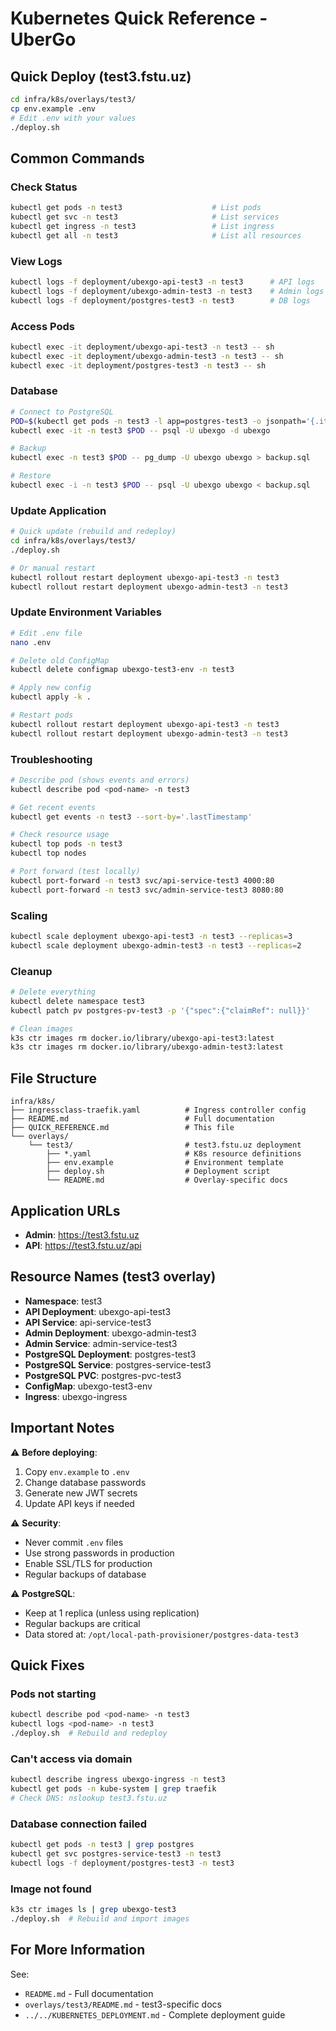 # Kubernetes Quick Reference - UberGo

## Quick Deploy (test3.fstu.uz)

```bash
cd infra/k8s/overlays/test3/
cp env.example .env
# Edit .env with your values
./deploy.sh
```

## Common Commands

### Check Status
```bash
kubectl get pods -n test3                    # List pods
kubectl get svc -n test3                     # List services
kubectl get ingress -n test3                 # List ingress
kubectl get all -n test3                     # List all resources
```

### View Logs
```bash
kubectl logs -f deployment/ubexgo-api-test3 -n test3      # API logs
kubectl logs -f deployment/ubexgo-admin-test3 -n test3    # Admin logs
kubectl logs -f deployment/postgres-test3 -n test3        # DB logs
```

### Access Pods
```bash
kubectl exec -it deployment/ubexgo-api-test3 -n test3 -- sh
kubectl exec -it deployment/ubexgo-admin-test3 -n test3 -- sh
kubectl exec -it deployment/postgres-test3 -n test3 -- sh
```

### Database
```bash
# Connect to PostgreSQL
POD=$(kubectl get pods -n test3 -l app=postgres-test3 -o jsonpath='{.items[0].metadata.name}')
kubectl exec -it -n test3 $POD -- psql -U ubexgo -d ubexgo

# Backup
kubectl exec -n test3 $POD -- pg_dump -U ubexgo ubexgo > backup.sql

# Restore
kubectl exec -i -n test3 $POD -- psql -U ubexgo ubexgo < backup.sql
```

### Update Application
```bash
# Quick update (rebuild and redeploy)
cd infra/k8s/overlays/test3/
./deploy.sh

# Or manual restart
kubectl rollout restart deployment ubexgo-api-test3 -n test3
kubectl rollout restart deployment ubexgo-admin-test3 -n test3
```

### Update Environment Variables
```bash
# Edit .env file
nano .env

# Delete old ConfigMap
kubectl delete configmap ubexgo-test3-env -n test3

# Apply new config
kubectl apply -k .

# Restart pods
kubectl rollout restart deployment ubexgo-api-test3 -n test3
kubectl rollout restart deployment ubexgo-admin-test3 -n test3
```

### Troubleshooting
```bash
# Describe pod (shows events and errors)
kubectl describe pod <pod-name> -n test3

# Get recent events
kubectl get events -n test3 --sort-by='.lastTimestamp'

# Check resource usage
kubectl top pods -n test3
kubectl top nodes

# Port forward (test locally)
kubectl port-forward -n test3 svc/api-service-test3 4000:80
kubectl port-forward -n test3 svc/admin-service-test3 8080:80
```

### Scaling
```bash
kubectl scale deployment ubexgo-api-test3 -n test3 --replicas=3
kubectl scale deployment ubexgo-admin-test3 -n test3 --replicas=2
```

### Cleanup
```bash
# Delete everything
kubectl delete namespace test3
kubectl patch pv postgres-pv-test3 -p '{"spec":{"claimRef": null}}'

# Clean images
k3s ctr images rm docker.io/library/ubexgo-api-test3:latest
k3s ctr images rm docker.io/library/ubexgo-admin-test3:latest
```

## File Structure

```
infra/k8s/
├── ingressclass-traefik.yaml          # Ingress controller config
├── README.md                          # Full documentation
├── QUICK_REFERENCE.md                 # This file
└── overlays/
    └── test3/                         # test3.fstu.uz deployment
        ├── *.yaml                     # K8s resource definitions
        ├── env.example                # Environment template
        ├── deploy.sh                  # Deployment script
        └── README.md                  # Overlay-specific docs
```

## Application URLs

- **Admin**: https://test3.fstu.uz
- **API**: https://test3.fstu.uz/api

## Resource Names (test3 overlay)

- **Namespace**: test3
- **API Deployment**: ubexgo-api-test3
- **API Service**: api-service-test3
- **Admin Deployment**: ubexgo-admin-test3
- **Admin Service**: admin-service-test3
- **PostgreSQL Deployment**: postgres-test3
- **PostgreSQL Service**: postgres-service-test3
- **PostgreSQL PVC**: postgres-pvc-test3
- **ConfigMap**: ubexgo-test3-env
- **Ingress**: ubexgo-ingress

## Important Notes

⚠️ **Before deploying**:
1. Copy `env.example` to `.env`
2. Change database passwords
3. Generate new JWT secrets
4. Update API keys if needed

⚠️ **Security**:
- Never commit `.env` files
- Use strong passwords in production
- Enable SSL/TLS for production
- Regular backups of database

⚠️ **PostgreSQL**:
- Keep at 1 replica (unless using replication)
- Regular backups are critical
- Data stored at: `/opt/local-path-provisioner/postgres-data-test3`

## Quick Fixes

### Pods not starting
```bash
kubectl describe pod <pod-name> -n test3
kubectl logs <pod-name> -n test3
./deploy.sh  # Rebuild and redeploy
```

### Can't access via domain
```bash
kubectl describe ingress ubexgo-ingress -n test3
kubectl get pods -n kube-system | grep traefik
# Check DNS: nslookup test3.fstu.uz
```

### Database connection failed
```bash
kubectl get pods -n test3 | grep postgres
kubectl get svc postgres-service-test3 -n test3
kubectl logs -f deployment/postgres-test3 -n test3
```

### Image not found
```bash
k3s ctr images ls | grep ubexgo-test3
./deploy.sh  # Rebuild and import images
```

## For More Information

See:
- `README.md` - Full documentation
- `overlays/test3/README.md` - test3-specific docs
- `../../KUBERNETES_DEPLOYMENT.md` - Complete deployment guide

